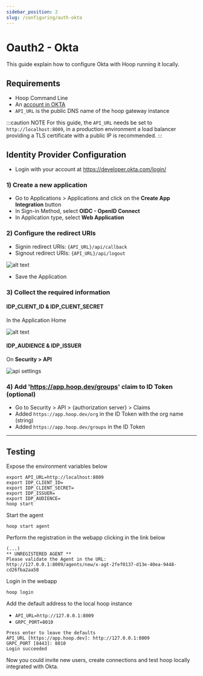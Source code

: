 ```yaml
---
sidebar_position: 2
slug: /configuring/auth-okta
---
```


# Oauth2 - Okta

This guide explain how to configure Okta with Hoop running it locally.

## Requirements

- Hoop Command Line
- An [account in OKTA](https://developer.okta.com/login/)
- `API_URL` is the public DNS name of the hoop gateway instance

:::caution NOTE
For this guide, the `API_URL` needs be set to `http://localhost:8009`, in a production environment a load balancer providing a TLS certificate with a public IP is recommended.
:::

## Identity Provider Configuration

- Login with your account at https://developer.okta.com/login/

### 1) Create a new application

- Go to Applications > Applications and click on the **Create App Integration** button
- In Sign-in Method, select **OIDC - OpenID Connect**
- In Application type, select **Web Application**

### 2) Configure the redirect URIs

- Signin redirect URIs: `{API_URL}/api/callback`
- Signout redirect URIs: `{API_URL}/api/logout`

![alt text](https://hoopartifacts.s3.amazonaws.com/screenshots/okta-create-new-app.jpg)

- Save the Application

### 3) Collect the required information

#### IDP_CLIENT_ID & IDP_CLIENT_SECRET

In the Application Home

![alt text](https://hoopartifacts.s3.amazonaws.com/screenshots/okta-app-general-tab.jpg)

#### IDP_AUDIENCE & IDP_ISSUER

On **Security > API**

![api settings](https://hoopartifacts.s3.amazonaws.com/screenshots/okta-security-api.jpg)

### 4) Add 'https://app.hoop.dev/groups' claim to ID Token (optional)

- Go to Security > API > {authorization server} > Claims
- Added `https://app.hoop.dev/org` in the ID Token with the org name (string)
- Added `https://app.hoop.dev/groups` in the ID Token

---

## Testing

Expose the environment variables below

```shell
export API_URL=http://localhost:8009
export IDP_CLIENT_ID=
export IDP_CLIENT_SECRET=
export IDP_ISSUER=
export IDP_AUDIENCE=
hoop start
```

Start the agent

```shell
hoop start agent
```

Perform the registration in the webapp clicking in the link below

```shell
(...)
** UNREGISTERED AGENT **
Please validate the Agent in the URL: http://127.0.0.1:8009/agents/new/x-agt-2fef0137-d13e-40ea-9448-cd26fba2aa58
```

Login in the webapp

```shell
hoop login
```

Add the default address to the local hoop instance

- `API_URL=http://127.0.0.1:8009`
- `GRPC_PORT=8010`

```shell
Press enter to leave the defaults
API_URL [https://app.hoop.dev]: http://127.0.0.1:8009
GRPC_PORT [8443]: 8010
Login succeeded
```

Now you could invite new users, create connections and test hoop locally integrated with Okta.
